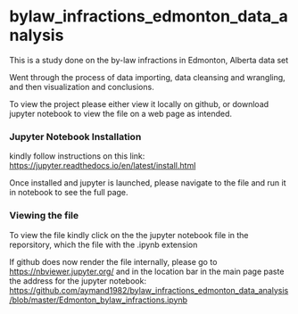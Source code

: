 # bylaw_infractions_edmonton_data_analysis

This is a study done on the by-law infractions in Edmonton, Alberta data set

Went through the process of data importing, data cleansing and wrangling, and then visualization and conclusions.

To view the project please either view it locally on github, or download jupyter notebook to view the file on a web page as intended.

<h3>Jupyter Notebook Installation</h3>

kindly follow instructions on this link: https://jupyter.readthedocs.io/en/latest/install.html

Once installed and jupyter is launched, please navigate to the file and run it in notebook to see the full page.

<h3>Viewing the file</h3>

To view the file kindly click on the the jupyter notebook file in the reporsitory, which the file with the .ipynb extension

If github does now render the file internally, please go to https://nbviewer.jupyter.org/ and in the location bar in the main page paste the address for the jupyter notebook: https://github.com/aymand1982/bylaw_infractions_edmonton_data_analysis/blob/master/Edmonton_bylaw_infractions.ipynb
